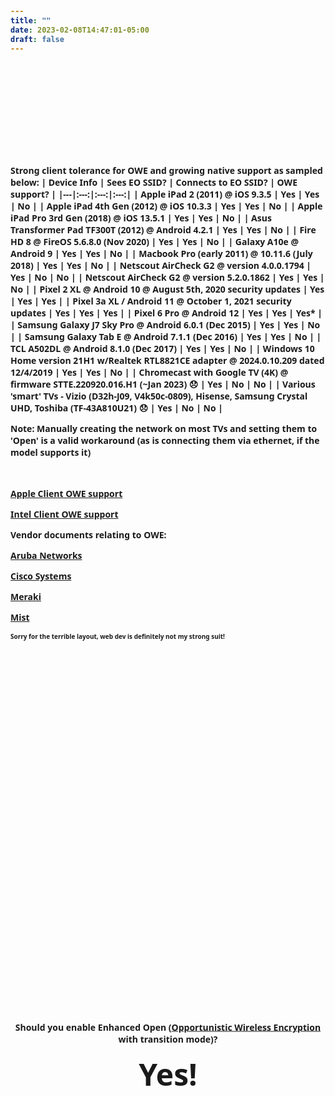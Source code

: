 ```yaml
---
title: ""
date: 2023-02-08T14:47:01-05:00
draft: false
---
```


<style type="text/css">
      body {
        <!-- font-size: 48px;
        font-family: sans;
        font-weight: bold; -->
      }
      #container {
        /* horizontal centering */
        margin-left: auto;
        margin-right: auto;
        text-align: center;
        /* vertical centering */
        position: relative;
        top: 40%;
        transform: translateY(-50%);
      }
</style>

<br>
<div id='container'>
<p><strong>Should you enable Enhanced Open (<a href="https://en.wikipedia.org/wiki/Opportunistic_Wireless_Encryption#:~:text=Opportunistic%20Wireless%20Encryption%20(OWE)%20is,access%20point%20is%20%22individualized%22.">Opportunistic Wireless Encryption</a> with transition mode)?</strong></p>
<p><strong><font size=48px>Yes!</font></strong></p>
</div>

Strong client tolerance for OWE and growing native support as sampled below:
| Device Info | Sees EO SSID? | Connects to EO SSID? | OWE support? |
|---|:---:|:---:|:---:|
| Apple iPad 2 (2011) @ iOS 9.3.5 | Yes | Yes | No |
| Apple iPad 4th Gen (2012) @ iOS 10.3.3 | Yes | Yes | No |
| Apple iPad Pro 3rd Gen (2018) @ iOS 13.5.1 | Yes | Yes | No |
| Asus Transformer Pad TF300T (2012) @ Android 4.2.1 | Yes | Yes | No |
| Fire HD 8 @ FireOS 5.6.8.0 (Nov 2020) | Yes | Yes | No |
| Galaxy A10e @ Android 9 | Yes | Yes | No |
| Macbook Pro (early 2011) @ 10.11.6 (July 2018) | Yes | Yes | No |
| Netscout AirCheck G2 @ version 4.0.0.1794 | Yes | No | No |
| Netscout AirCheck G2 @ version 5.2.0.1862 | Yes | Yes | No |
| Pixel 2 XL @ Android 10 @ August 5th, 2020 security updates | Yes | Yes | Yes |
| Pixel 3a XL / Android 11 @ October 1, 2021 security updates | Yes | Yes | Yes |
| Pixel 6 Pro @ Android 12  | Yes | Yes | Yes* |
| Samsung Galaxy J7 Sky Pro @ Android 6.0.1 (Dec 2015) | Yes | Yes | No |
| Samsung Galaxy Tab E @ Android 7.1.1 (Dec 2016) | Yes | Yes | No |
| TCL A502DL @ Android 8.1.0 (Dec 2017) | Yes | Yes | No |
| Windows 10 Home version 21H1 w/Realtek RTL8821CE adapter @ 2024.0.10.209 dated 12/4/2019 | Yes | Yes | No |
| Chromecast with Google TV (4K) @ firmware STTE.220920.016.H1 (~Jan 2023) 😞 | Yes | No | No |
| Various 'smart' TVs - Vizio (D32h-J09, V4k50c-0809), Hisense, Samsung Crystal UHD, Toshiba (TF-43A810U21) 😞  | Yes | No | No |
<br>
<p>Note: Manually creating the network on most TVs and setting them to 'Open' is a valid workaround (as is connecting them via ethernet, if the model supports it)
</p>
<br>

[Apple Client OWE support](https://support.apple.com/guide/deployment/how-apple-devices-join-wi-fi-networks-dep3b0448c58/web#:~:text=Support%20was%20added%20to%20secure%20open%20Wi%2DFi%20networks%20using%20the%20standard%20Opportunistic%20Wireless%20Encryption%20on%20the%20following%20devices%20with%20iOS%2016%2C%20iPadOS%2016.1%2C%20macOS%2013%2C%20tvOS%2016%2C%20or%20later%3A)

[Intel Client OWE support](https://www.intel.com/content/www/us/en/support/articles/000057519/wireless.html)

<p>Vendor documents relating to OWE:</p>

[Aruba Networks](https://www.arubanetworks.com/techdocs/ArubaOS_87_Web_Help/Content/arubaos-solutions/802-1x/enha-open-secu.htm)

[Cisco Systems](https://www.cisco.com/c/en/us/support/docs/wireless/catalyst-9800-series-wireless-controllers/217737-configure-enhanced-open-ssid-with-transi.html)

[Meraki](https://documentation.meraki.com/MR/Access_Control)

[Mist](https://www.mist.com/documentation/june-3rd-2021-updates/)



<font size=1px>Sorry for the terrible layout, web dev is definitely not my strong suit!<br>
</font>

<!-- WLPC2023 envy... still! -->

<!-- But but my super important device doesn't support it!  I doubt you want to use an unauthenticated network anyway.... right?! -->
<!-- Standard wifi answer of It Depends! is still valid, but if your device can't do something an iPad from 2011 can do or Android 4.2.1, I'm not sure what to tell you.  -->
